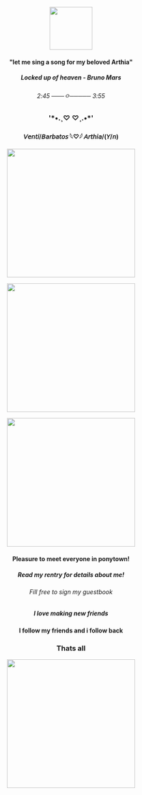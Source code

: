 <p align="center">   
<img width="100" src="https://github.com/BarbatosWife/BarbatosWife/assets/151441588/ad385487-92f8-495e-93f3-2d22ed8ae582 alt="![free_to_use___venti_pixel_icon___psd_by_doosio_devbfnz]">    
 </p> 
 <h4 align="center">"let me sing a song for my beloved Arthia"</h4>
  <h5 align="center">Locked up of heaven - Bruno Mars</h5>
 <h6 align="center">2:45 ───ㅇ───── 3:55</h6>
<h3 align="center"> '*•.¸♡ ♡¸.•*'</h3>
<h4 align="center">𝘝𝘦𝘯𝘵𝘪/𝘉𝘢𝘳𝘣𝘢𝘵𝘰𝘴 𓆩♡𓆪 𝘈𝘳𝘵𝘩𝘪𝘢/(𝘠/𝘯)</h4>
<p align="center">   
<img width="300" src="https://github.com/BarbatosWife/BarbatosWife/assets/151441588/ee085f5d-9441-4ef4-ac72-bc8479caf2a0 alt="![div75]">    
 </p> 
 <p align="center">   
<img width="300" src="https://github.com/BarbatosWife/BarbatosWife/assets/151441588/71440fd2-db0d-49f7-956b-4557baa45a73 alt="![image]">     
 </p>
  <p align="center">   
<img width="300" src="https://github.com/BarbatosWife/BarbatosWife/assets/151441588/894ac98a-0a68-478e-ab97-51b6b837de61 alt=![pony-town-♪ ⋆ - _ 😽 My bride Arthia_3-sit-blinking-name-padded-4x]">
 </p>
<h4 align="center"> Pleasure to meet everyone in ponytown!</h4>   
<h5 align="center">Read my rentry for details about me!</h5>
<h6 align="center">Fill free to sign my guestbook</h6>
<h5 align="center">I love making new friends</h5>
<h4 align="center">I follow my friends and i follow back</h4> 
<h3 align="center">Thats all</h3> 
 <p align="center">   
<img width="300" src="https://github.com/BarbatosWife/BarbatosWife/assets/151441588/b1a3cb87-cced-4327-bda0-e8df09500e7b alt=![Screenshot_7]">
 </p>
